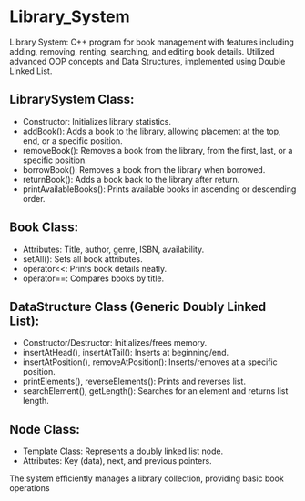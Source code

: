 # Library_System
Library System: C++ program for book management with features including adding, removing, renting, searching, and editing book details. Utilized advanced OOP concepts and Data Structures, implemented using Double Linked List.

LibrarySystem Class:
----------------------------------------
- Constructor: Initializes library statistics.
- addBook(): Adds a book to the library, allowing placement at the top, end, or a specific position.
- removeBook(): Removes a book from the library, from the first, last, or a specific position.
- borrowBook(): Removes a book from the library when borrowed.
- returnBook(): Adds a book back to the library after return.
- printAvailableBooks(): Prints available books in ascending or descending order.

Book Class:
----------------------------------------------------------
- Attributes: Title, author, genre, ISBN, availability.
- setAll(): Sets all book attributes.
- operator<<: Prints book details neatly.
- operator==: Compares books by title.

DataStructure Class (Generic Doubly Linked List):
--------------------------------------------------------
- Constructor/Destructor: Initializes/frees memory.
- insertAtHead(), insertAtTail(): Inserts at beginning/end.
- insertAtPosition(), removeAtPosition(): Inserts/removes at a specific position.
- printElements(), reverseElements(): Prints and reverses list.
- searchElement(), getLength(): Searches for an element and returns list length.

Node Class:
----------------------------------------------------------------------
- Template Class: Represents a doubly linked list node.
- Attributes: Key (data), next, and previous pointers.

The system efficiently manages a library collection, providing basic book operations
